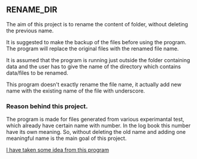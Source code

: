 ## RENAME_DIR
The aim of this project is to rename the content of folder, without deleting the
previous name.

It is suggested to make the backup of the files before using the program. The 
program will replace the original files with the renamed file name.

It is assumed that the program is running just outside the folder containing 
data and the user has to give the name of the directory which contains data/files
to be renamed.

This program doesn't exactly rename the file name, it actually add new name with
the existing name of the file with underscore.

### Reason behind this project.
The program is made for files generated from various experimantal test, which
already have certain name with number. In the log book this number have its own
meaning. So, without deleting the old name and adding one meaningful name is the
main goal of this project.

[I have taken some idea from this program](https://github.com/kimlew/python-rename-files)
